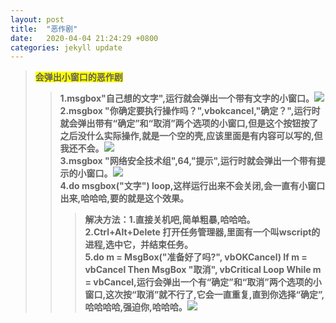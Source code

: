 ```yaml
---
layout: post
title:  "恶作剧"
date:   2020-04-04 21:24:29 +0800
categories: jekyll update
---  
```

> <strong style="background:yellow">**会弹出小窗口的恶作剧**
>> 1.msgbox"自己想的文字",运行就会弹出一个带有文字的小窗口。![]({{site.baseurl}}/images/9.jpg)  
>> 2.msgbox "你确定要执行操作吗？",vbokcancel,"确定？",运行时就会弹出带有“确定”和“取消”两个选项的小窗口,但是这个按钮按了之后没什么实际操作,就是一个空的壳,应该里面是有内容可以写的,但我还不会。![]({{site.baseurl}}/images/8.jpg)  
>> 3.msgbox "网络安全技术组",64,"提示",运行时就会弹出一个带有提示的小窗口。![]({{site.baseurl}}/images/10.jpg)  
>> 4.do
msgbox("文字")
loop,这样运行出来不会关闭,会一直有小窗口出来,哈哈哈,要的就是这个效果。 
>>> 解决方法：1.直接关机吧,简单粗暴,哈哈哈。2.Ctrl+Alt+Delete 打开任务管理器,里面有一个叫wscript的进程,选中它，并结束任务。  
> 5.do
m = MsgBox("准备好了吗?", vbOKCancel)
If m = vbCancel Then MsgBox "取消", vbCritical
Loop While m = vbCancel,运行会弹出一个有“确定”和“取消”两个选项的小窗口,这次按“取消”就不行了,它会一直重复,直到你选择“确定”,哈哈哈哈,强迫你,哈哈哈。![]({{site.baseurl}}/images/11.jpg)   


[jekyll-docs]: https://jekyllrb.com/docs/home
[jekyll-gh]:   https://github.com/jekyll/jekyll
[jekyll-talk]: https://talk.jekyllrb.com/
